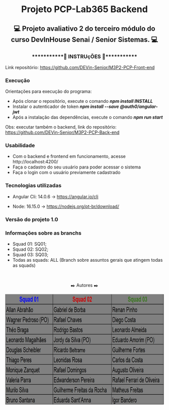 <h1 align="center"> Projeto PCP-Lab365 Backend </h1>
<h2 align="center"> 💻 Projeto avaliativo 2 do terceiro módulo do curso DevInHouse Senai / Senior Sistemas. 💻</h2>

<h3 align="center">***********🔧 INSTRUçÕES 🔧***********</h3>

Link repositório: https://github.com/DEVin-Senior/M3P2-PCP-Front-end

### Execução

Orientações para execução do programa:
- Após clonar o repositório, execute o comando ***npm install INSTALL***
- Instalar o autenticador de token ***npm install --save @auth0/angular-jwt***
- Após a instalação das dependências, execute o comando ***npm run start***

Obs: executar também o backend, link do repositório: https://github.com/DEVin-Senior/M3P2-PCP-Back-end

### Usabilidade

- Com o backend e frontend em funcionamento, acesse http://localhost:4200/
- Faça o cadastro do seu usuário para poder acessar o sistema
- Faça o login com o usuário previamente cadastrado

### Tecnologias utilizadas

- Angular Cli: 14.0.6 -> https://angular.io/cli

- Node: 16.15.0 -> https://nodejs.org/pt-br/download/

### Versão do projeto 1.0

### Informações sobre as branchs

- Squad 01: SQ01;
- Squad 02: SQ02;
- Squad 03: SQ03;
- Todas as squads: ALL (Branch sobre assuntos gerais que atingem todas as squads)

<br>
<p align="center"> ✒️ Autores ✒️ </p>
<p align="center"><a href="#"><img align="center" width="700" height="350"  src="src\assets\img\Desenvolvedores.jpg" /></a></p>
